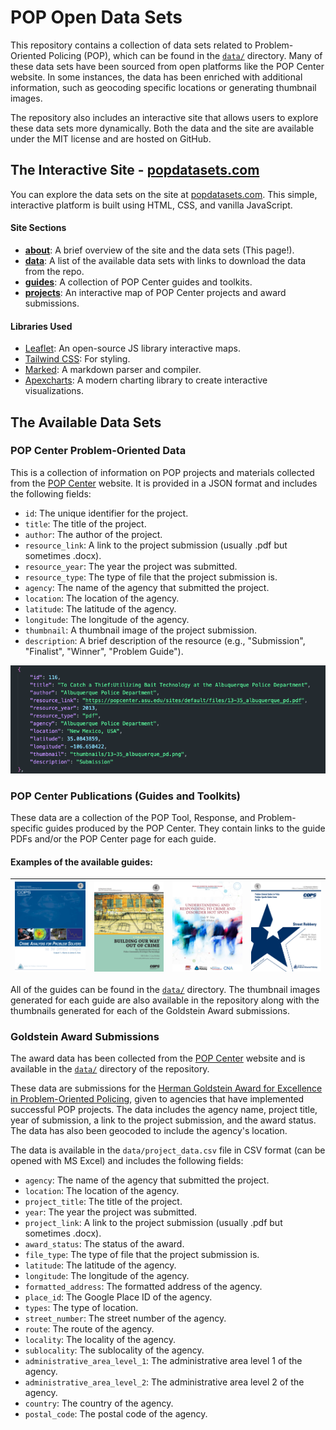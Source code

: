 # POP Open Data Sets

This repository contains a collection of data sets related to Problem-Oriented Policing (POP), which can be found in the [`data/`](https://github.com/michael-zidar/pop_projects/tree/main/data)  directory. Many of these data sets have been sourced from open platforms like the POP Center website. In some instances, the data has been enriched with additional information, such as geocoding specific locations or generating thumbnail images.

The repository also includes an interactive site that allows users to explore these data sets more dynamically. Both the data and the site are available under the MIT license and are hosted on GitHub.

## The Interactive Site - [popdatasets.com](https://popdatasets.com)

You can explore the data sets on the site at [popdatasets.com](https://popdatasets.com). This simple, interactive platform is built using HTML, CSS, and vanilla JavaScript. 

#### Site Sections
- **[about](https://popdatasets.com/index.html)**: A brief overview of the site and the data sets (This page!).
- **[data](https://popdatasets.com/download.html)**: A list of the available data sets with links to download the data from the repo.
- **[guides](https://popdatasets.com/guides.html)**: A collection of POP Center guides and toolkits.
- **[projects](https://popdatasets.com/projects.html)**: An interactive map of POP Center projects and award submissions.

#### Libraries Used
- [Leaflet](https://leafletjs.com/): An open-source JS library interactive maps.
- [Tailwind CSS](https://tailwindcss.com): For styling.
- [Marked](https://github.com/markedjs/marked): A markdown parser and compiler.
- [Apexcharts](https://apexcharts.com/): A modern charting library to create interactive visualizations.


## The Available Data Sets

### POP Center Problem-Oriented Data

This is a collection of information on POP projects and materials collected from the [POP Center](https://popcenter.asu.edu/content/about) website. It is provided in a JSON format and includes the following fields:

- `id`: The unique identifier for the project.
- `title`: The title of the project.
- `author`: The author of the project.
- `resource_link`: A link to the project submission (usually .pdf but sometimes .docx).
- `resource_year`: The year the project was submitted.
- `resource_type`: The type of file that the project submission is.
- `agency`: The name of the agency that submitted the project.
- `location`: The location of the agency.
- `latitude`: The latitude of the agency.
- `longitude`: The longitude of the agency.
- `thumbnail`: A thumbnail image of the project submission.
- `description`: A brief description of the resource (e.g., "Submission", "Finalist", "Winner", "Problem Guide").

![Goldstein Award Submissions and Guides](imgs/award_example.png)


### POP Center Publications (Guides and Toolkits)

These data are a collection of the POP Tool, Response, and Problem-specific guides produced by the POP Center. They contain links to the guide PDFs and/or the POP Center page for each guide.

#### Examples of the available guides:

| ![Crime Analysis](thumbnails/60steps.png) | ![Implementing POP](thumbnails/building_our_way_out_of_crime_cops_version_geller_belsky_2009.png) | ![Understanding Crime](thumbnails/understanding_responding_to_crime_disorder_hot_spots_spi_final.png) | ![Street Robbery](thumbnails/street_robbery.png) |
|:----------------------------------:|:----------------------------------:|:----------------------------------:|:----------------------------------:|

All of the guides can be found in the [`data/`](https://github.com/michael-zidar/pop_projects/tree/main/data) directory. The thumbnail images generated for each guide are also available in the repository along with the thumbnails generated for each of the Goldstein Award submissions.


### Goldstein Award Submissions

The award data has been collected from the [POP Center](https://popcenter.asu.edu/content/about) website and is available in the [`data/`](https://github.com/michael-zidar/pop_projects/tree/main/data) directory of the repository.

These data are submissions for the [Herman Goldstein Award for Excellence in Problem-Oriented Policing](https://popcenter.asu.edu/content/pop-projects), given to agencies that have implemented successful POP projects. The data includes the agency name, project title, year of submission, a link to the project submission, and the award status. The data has also been geocoded to include the agency's location.

The data is available in the `data/project_data.csv` file in CSV format (can be opened with MS Excel) and includes the following fields:

- `agency`: The name of the agency that submitted the project.
- `location`: The location of the agency.
- `project_title`: The title of the project.
- `year`: The year the project was submitted.
- `project_link`: A link to the project submission (usually .pdf but sometimes .docx).
- `award_status`: The status of the award.
- `file_type`: The type of file that the project submission is.
- `latitude`: The latitude of the agency.
- `longitude`: The longitude of the agency.
- `formatted_address`: The formatted address of the agency.
- `place_id`: The Google Place ID of the agency.
- `types`: The type of location.
- `street_number`: The street number of the agency.
- `route`: The route of the agency.
- `locality`: The locality of the agency.
- `sublocality`: The sublocality of the agency.
- `administrative_area_level_1`: The administrative area level 1 of the agency.
- `administrative_area_level_2`: The administrative area level 2 of the agency.
- `country`: The country of the agency.
- `postal_code`: The postal code of the agency.
